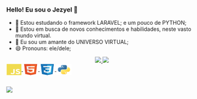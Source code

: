 ### Hello! Eu sou o Jezyel 👋
- 🌱 Estou estudando o framework LARAVEL; e um pouco de PYTHON;
- 🧠 Estou em busca de novos conhecimentos e habilidades, neste vasto mundo virtual.
- 💬 Eu sou um amante do UNIVERSO VIRTUAL;
- 😄 Pronouns: ele/dele;


<div align="center">
  <a href="https://github.com/jezyelpassos">
  <img width="48%" src="https://github-readme-stats.vercel.app/api?username=jezyelpassos&show_icons=true&theme=dark&include_all_commits=true&count_private=true"/>
  <img width="48%" src="https://github-readme-stats.vercel.app/api/top-langs/?username=jezyelpassos&layout=compact&langs_count=7&theme=dark"/>
</div>
  
  <img align="center" alt="jezyel-Js" height="30" width="40" src="https://raw.githubusercontent.com/devicons/devicon/master/icons/javascript/javascript-plain.svg">
  <img align="center" alt="jezyel-HTML" height="30" width="40" src="https://raw.githubusercontent.com/devicons/devicon/master/icons/html5/html5-original.svg">
  <img align="center" alt="jezyel-CSS" height="30" width="40" src="https://raw.githubusercontent.com/devicons/devicon/master/icons/css3/css3-original.svg">
  <img align="center" alt="jezyel-Python" height="30" width="40" src="https://raw.githubusercontent.com/devicons/devicon/master/icons/python/python-original.svg">
</div>
    
##
    
<div>
  <a href="https://www.instagram.com/jezyel_passos/" target="_blank"><img src="https://img.shields.io/badge/-Instagram-%23E4405F?style=for-the-badge&logo=instagram&logoColor=white" target="_blank"></a>
</div>
  
